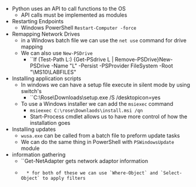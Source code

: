 * Python uses an API to call functions to the OS
	* API calls must be implemented as modules 
* Restarting Endpoints
	* Windows PowerShell `Restart-Computer -force` 
* Remapping Network Drives 
	* in a Windows batch file we can use the `net use` command for drive mapping 
	* We can also use `New-PSDrive` 
		* ``If (Test-Path L:) {Get-PSdrive L | Remove-PSDrive}New-PSDrive -Name "L" -Persist -PSProvider FileSystem -Root "\\MS10\LABFILES"
* Installing application scripts
	* In windows we can have a setup file execute in silent mode by using switch's 
		* ``C:\Rose\Downloads\setup.exe /S /desktopicon=yes
	*  To use a Windows installer we can add the `msiexec` command 
		* `msieexec C:\rose\Downlaods\install.msi /qn`
		* Start-Process cmdlet allows us to have more control of how the installation goes 
* Installing updates 
	* `wusa.exe` can be called from a batch file to preform update tasks 
	* We can do the same thing in PowerShell with `PSWindowsUpdate` module  
* information gathering 
	* ``Get-NetAdapter gets network adaptor information
	* ```Get-WinEvent returns log information
		* for both of these we can use `Where-Object` and `Select-Object` to apply filters 
		